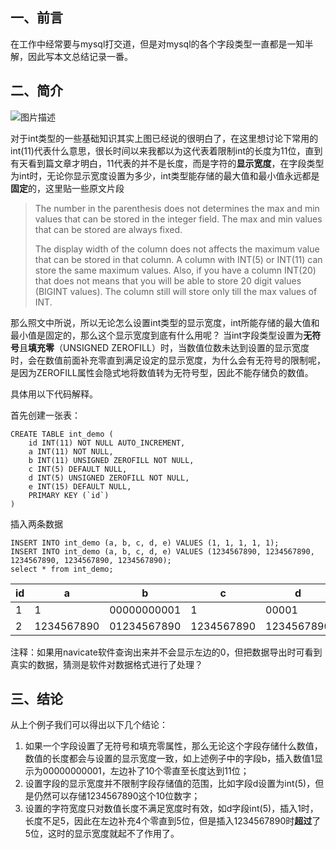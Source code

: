 ## 一、前言

在工作中经常要与mysql打交道，但是对mysql的各个字段类型一直都是一知半解，因此写本文总结记录一番。

## 二、简介

![图片描述](https://segmentfault.com/img/bV0wwi?w=497&h=286)

对于int类型的一些基础知识其实上图已经说的很明白了，在这里想讨论下常用的int(11)代表什么意思，很长时间以来我都以为这代表着限制int的长度为11位，直到有天看到篇文章才明白，11代表的并不是长度，而是字符的**显示宽度**，在字段类型为int时，无论你显示宽度设置为多少，int类型能存储的最大值和最小值永远都是**固定**的，这里贴一些原文片段

> The number in the parenthesis does not determines the max and min values that can be stored in the integer field. The max and min values that can be stored are always fixed.
>
> The display width of the column does not affects the maximum value that can be stored in that column. A column with INT(5) or INT(11) can store the same maximum values. Also, if you have a column INT(20) that does not means that you will be able to store 20 digit values (BIGINT values). The column still will store only till the max values of INT.

那么照文中所说，所以无论怎么设置int类型的显示宽度，int所能存储的最大值和最小值是固定的，那么这个显示宽度到底有什么用呢？
当int字段类型设置为**无符号**且**填充零**（UNSIGNED ZEROFILL）时，当数值位数未达到设置的显示宽度时，会在数值前面补充零直到满足设定的显示宽度，为什么会有无符号的限制呢，是因为ZEROFILL属性会隐式地将数值转为无符号型，因此不能存储负的数值。

具体用以下代码解释。

首先创建一张表：

```
CREATE TABLE int_demo (
    id INT(11) NOT NULL AUTO_INCREMENT,
    a INT(11) NOT NULL,
    b INT(11) UNSIGNED ZEROFILL NOT NULL,
    c INT(5) DEFAULT NULL,
    d INT(5) UNSIGNED ZEROFILL NOT NULL,
    e INT(15) DEFAULT NULL,
    PRIMARY KEY (`id`)
)
```

插入两条数据

```
INSERT INTO int_demo (a, b, c, d, e) VALUES (1, 1, 1, 1, 1);
INSERT INTO int_demo (a, b, c, d, e) VALUES (1234567890, 1234567890, 1234567890, 1234567890, 1234567890);
select * from int_demo;
```

| id   | a          | b           | c          | d          | e          |
| ---- | ---------- | ----------- | ---------- | ---------- | ---------- |
| 1    | 1          | 00000000001 | 1          | 00001      | 1          |
| 2    | 1234567890 | 01234567890 | 1234567890 | 1234567890 | 1234567890 |

注释：如果用navicate软件查询出来并不会显示左边的0，但把数据导出时可看到真实的数据，猜测是软件对数据格式进行了处理？

## 三、结论

从上个例子我们可以得出以下几个结论：

1. 如果一个字段设置了无符号和填充零属性，那么无论这个字段存储什么数值，数值的长度都会与设置的显示宽度一致，如上述例子中的字段b，插入数值1显示为00000000001，左边补了10个零直至长度达到11位；
2. 设置字段的显示宽度并不限制字段存储值的范围，比如字段d设置为int(5)，但是仍然可以存储1234567890这个10位数字；
3. 设置的字符宽度只对数值长度不满足宽度时有效，如d字段int(5)，插入1时，长度不足5，因此在左边补充4个零直到5位，但是插入1234567890时**超过**了5位，这时的显示宽度就起不了作用了。